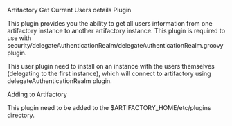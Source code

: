 Artifactory Get Current Users details Plugin


This plugin provides you the ability to get all users information from one artifactory instance to another artifactory instance. This plugin is required to use with security/delegateAuthenticationRealm/delegateAuthenticationRealm.groovy plugin.

This user plugin need to install on an instance with the users themselves (delegating to the first instance), which will connect to artifactory using delegateAuthenticationRealm plugin.

Adding to Artifactory


This plugin need to be added to the $ARTIFACTORY_HOME/etc/plugins directory.


